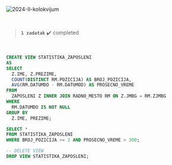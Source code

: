 ![2024-II-kolokvijum](https://github.com/user-attachments/assets/36816640-546b-44a4-9528-8583a5e0d0f9)

<br>

> **`1 zadatak`** ✔️ completed

<br>

```sql
CREATE VIEW STATISTIKA_ZAPOSLENI
AS
SELECT
  Z.IME, Z.PREZIME,
  COUNT(DISTINCT RM.POZICIJA) AS BROJ_POZICIJA,
  AVG(RM.DATUMDO - RM.DATUMOD) AS PROSECNO_VREME
FROM
  ZAPOSLENI Z INNER JOIN RADNO_MESTO RM ON Z.JMBG = RM.ZJMBG
WHERE
  RM.DATUMDO IS NOT NULL
GROUP BY
  Z.IME, PREZIME;

SELECT *
FROM STATISTIKA_ZAPOSLENI
WHERE BROJ_POZICIJA >= 2 AND PROSECNO_VREME > 300;

-- DELETE VIEW
DROP VIEW STATISTIKA_ZAPOSLENI;
```
